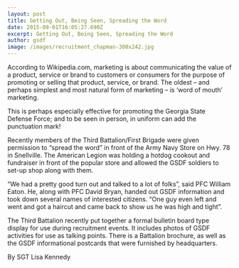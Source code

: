 ```yaml
---
layout: post
title: Getting Out, Being Seen, Spreading the Word
date: 2015-09-01T16:05:27.690Z
excerpt: Getting Out, Being Seen, Spreading the Word
author: gsdf
image: /images/recruitment_chapman-300x242.jpg
---
```

According to Wikipedia.com, marketing is about communicating the value of a product, service or brand to customers or consumers for the purpose of promoting or selling that product, service, or brand. The oldest – and perhaps simplest and most natural form of marketing – is ‘word of mouth’ marketing.

This is perhaps especially effective for promoting the Georgia State Defense Force; and to be seen in person, in uniform can add the punctuation mark!

Recently members of the Third Battalion/First Brigade were given permission to “spread the word” in front of the Army Navy Store on Hwy. 78 in Snellville. The American Legion was holding a hotdog cookout and fundraiser in front of the popular store and allowed the GSDF soldiers to set-up shop along with them.

“We had a pretty good turn out and talked to a lot of folks”, said PFC William Eaton. He, along with PFC David Bryan, handed out GSDF information and took down several names of interested citizens. “One guy even left and went and got a haircut and came back to show us he was high and tight”.

The Third Battalion recently put together a formal bulletin board type display for use during recruitment events. It includes photos of GSDF activities for use as talking points. There is a Battalion brochure, as well as the GSDF informational postcards that were furnished by headquarters.

By SGT Lisa Kennedy
